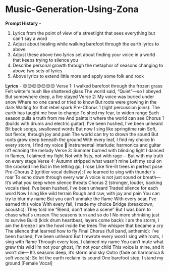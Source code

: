 # Music-Generation-Using-Zona

**Prompt History** -
1. Lyrics from the point of view of a streetlight that sees everything but can't say a word 
2. Adjust about healing while walking barefoot through the earth lyrics to above
3. Adjust these above two lyrics set about finding your voice in a world that keeps trying to silence you
4. Describe personal growth through the metaphor of seasons changing to above two sets of lyrics
5. Above lyrics to extend little more and apply some folk and rock

**Lyrics** - 
😊😊😊😊😊😊😊
Verse 1:
I walked barefoot through the frozen grass
Felt winter’s hush like shattered glass
The world said, “Quiet”—so I obeyed
But somewhere deep, a fire stayed
Verse 2:
My voice was buried under snow
Where no one cared or tried to know
But roots were growing in the dark
Waiting for that rebel spark
Pre-Chorus 1 (light percussion joins):
The earth has taught me how to change
To shed my fear, to widen range
Each season pulls a truth from me
And paints it where the world can see
Chorus 1 (builds with drums and electric guitar):
I’ve been hushed, I’ve been unheard
Bit back songs, swallowed words
But now I sing like springtime rain
Soft, but fierce, through joy and pain
The world can try to drown the sound
But roots grow deep beneath the ground
With every leaf, I find my choice
In every storm, I find my voice
🎸 Instrumental interlude: harmonica and guitar riff echoing the melody
Verse 3:
Summer burned with blinding light
I danced in flames, I claimed my fight
Not with fists, not with rage—
But with my truth on every stage
Verse 4:
Autumn stripped what wasn't mine
Left my soul on the crooked line
But in the letting go, I rose
Like fire-lit trees in perfect pose
Pre-Chorus 2 (grittier vocal delivery):
I've learned to sing with thunder's roar
To echo down through every war
A voice is not just sound or breath—
It’s what you keep when silence threats
Chorus 2 (stronger, louder, backing vocals rise):
I’ve been hushed, I’ve been unheard
Traded silence for each word
Now I sing like wild terrain
Rough and raw, with joy and pain
You can try to blur my name
But you can’t unmake the flame
With every scar, I’ve earned this voice
With every fall, I made my choice
Bridge (breakdown, acoustic):
They told me “Blend, don't make a scene”
But I was born to chase what's unseen
The seasons turn and so do I
No more shrinking just to survive
Build (kick drum heartbeat, layers come back):
I am the storm, I am the breeze
I am the howl inside the trees
The whisper that became a cry
The silence that learned how to fly
Final Chorus (full band, anthemic):
I’ve been hushed, I’ve been unheard
But I rewrote every word
I sing with roots, I sing with flame
Through every loss, I claimed my name
You can’t mute what grew this wild
I’m not your ghost, I’m not your child
This voice is mine, and it won’t die—
It’s seasons deep, it’s storm and sky
Outro (fade on harmonica & soft vocals):
So let the earth reclaim its sound
One barefoot step, I stand my ground
[Female Vocal]  
